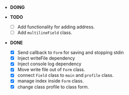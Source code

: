 - **DOING**

- **TODO**
  - [ ] Add functionality for adding address.
  - [ ] Add `multilineField` class.

- **DONE**
  - [x] Send callback to `Form` for saving and stopping stdin
  - [x] Inject writeFile dependency
  - [x] Inject console log dependency
  - [x] Move write file out of `Form` class.
  - [x] connect `Field` class to `main` and `profile` class.
  - [x] manage index inside `Form` class.
  - [x] change class profile to class form.